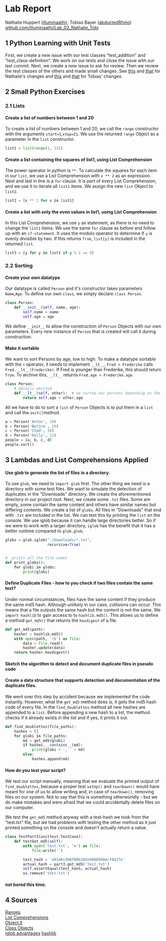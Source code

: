 # Lab Report

Nathalie Huppert ([illuminaathi](https://github.com/illuminaathi)), Tobias Bayer ([abductedRhino](https://github.com/abductedRhino))  
[github.com/illuminaathi/Lab_02_Nathalie_Tobi](https://github.com/illuminaathi/Lab_02_Nathalie_Tobi)

## 1 Python Learning with Unit Tests

First, we create a new issue with our test classes "test_addition" and "test_class-definition".
We work on our tests and close the issue with our last commit. Next, we create a new issue to
ask for review. Then we review the test classes of the others and made small changes. See
[this](https://github.com/htw-imi-info3/python-learning/commit/f80c92d51939c469c1e48210e9997f805a30cdfc)
and [that](https://github.com/htw-imi-info3/python-learning/commit/f40c9ffab848890f0c0ca488f88e2a97b4ba9664)
for Nathalie's changes and
[this](https://github.com/htw-imi-info3/python-learning/commit/0bf99163c2916c2459efad878cbb44be81db5780)
and [that](https://github.com/htw-imi-info3/python-learning/commit/24ec05256e9edaabeae5dcab425505fd2c1e8e5f)
for Tobias' changes.

## 2 Small Python Exercises

### 2.1 Lists

#### Create a list of numbers between 1 and 20

To create a list of numbers between 1 and 20, we call
the `range` constructor with the arguments `start=1`,`stop=21`.
We use the returned `range` Object as a parameter in the `list`
constructor.

```python
list1 = list(range(1, 21))
```

#### Create a list containing the squares of list1, using List Comprehension

The power operator in python is `**`. To calculate the squares for each item in our `list`,
we use a List Comprehension with `x ** 2` as an expression. Next and last in line is a `for`
clause. It is part of every List Comprehension, and we use it to iterate all `list1` items.
We assign the new `list` Object to `list2`.

```python
list2 = [x ** 2 for x in list1]
```

#### Create a list with only the even values in list1, using List Comprehension

In this List Comprehension, we use `y` as statement, as there is no need to
change the `list1` items. We use the same `for` clause as before and follow up
with an `if-statement`. It uses the modulo operator to determine if `y` is evenly
divisible by two. If this returns `True`, `list[y]` is included in the returned `list`.

```python
list3 = [y for y in list1 if y % 2 == 0]
```

### 2.2 Sorting

#### Create your own datatype

Our datatype is called `Person` and it's constructor takes parameters `Name`,`Age`.
To define our own `class`, we simply declare `class Person`.

```python
class Person:
    def __init__(self, name, age):
        self.name = name
        self.age = age
```

We define `__init__` to allow the construction of `Person` Objects with our own parameters. Every
new instance of `Person` that is created will call it during construction.

#### Make it sortable

We want to sort Persons by age, low to high. To make a datatype sortable with the `<` operator,
it needs to implement `__lt__`. `Fred < Frederike` calls `Fred.__lt__(Frederike)`. If Fred is
younger than Frederike, this should return `True`. To archive this, `__lt__` returns `Fred.age < Frederike.age`.

```python
class Person:
    # details omitted
    def __lt__(self, other):  # we sorted our persons depending on the age the person has
        return self.age < other.age
```

All we have to do to sort a `list` of `Person` Objects is to put them in a `list` and call the `sort()`method.

```python
a = Person('Anton', 18)
b = Person('Betina', 20)
c = Person('Chad', 30)
d = Person('Dolly', 21)
people = [a, b, c, d]
people.sort()
```

## 3 Lambdas and List Comprehensions Applied

#### Use glob to generate the list of files in a directory.

To use `glob`, we need to `ìmport glob` first. The other thing we need is a directory with some test files.
We want to simulate the detection of duplicates in the "Downloads" directory. We create the aforementioned
directory in our project root. Next, we create some `.txt` files. Some are empty, some contain the same content
and others have similar names but differing contents. We create a list of `globs`. All files in "Downloads" that
end with `.txt` are included in the list. We can test this
by printing the `list` on the console. We use iglob because it can handle large directories better. So if we were to
work with a larger directory, `iglob` has the benefit that it has a better runtime compared to `glob.glob`.

```python
globs = glob.iglob("./Downloads/*.txt",
                   recursive=True)


#  prints all the file names
def print_globs():
    for globi in globs:
        print(globi)
```

#### Define Duplicate Files - how to you check if two files contain the same text?

Under normal circumstances, files have the same content if they produce the same md5 hash. Although unlikely in
our case, collisions can occur. This means that a file outputs the same hash but the content is not the same.
We `import hashlib` to gain access to to `hashlib.md5()`. This allows us to define a method `get_md5()` that returns the
`hexdigest` of a file.

```python
def get_md5(path):
    hasher = hashlib.md5()
    with open(path, 'rb') as file:
        data = file.read()
        hasher.update(data)
    return hasher.hexdigest()
```

#### Sketch the algorithm to detect and document duplicate files in pseudo code

#### Create a data structure that supports detection and documentation of the duplicate files.

We went over this step by accident because we implemented the code instantly. However, what the `get_md5` method does
is,
it gets the md5 hash code of every file. In the `find_doublettes` method all new hashes are appended to a `list`. Before
appending a new hash
to a list, the method checks if it already exists in the list and if yes, it prints it out.

```python
def find_doublettes(file_paths):
    hashes = []
    for globi in file_paths:
        md = get_md5(globi)
        if hashes.__contains__(md):
            print(globi + ', ' + md)
        else:
            hashes.append(md)
```

#### How do you test your script?

We test our script manually, meaning that we evaluate the printed output of `find_doublettes`, because a proper
test `setUp()` and `tearDown()` would have meant for one of us to allow writing and, in case of `tearDown()`,
removing files on our system. Not to say that this is something otherworldly - but we do make mistakes and were afraid
that we could accidentally delete files on our computer.

We test the `get_md5` method anyway with a test-hash we took from the "test.txt" file, but we had problems with testing
the other method
as it just printed something on the console and doesn't actually return a value.

```python
class TestPart3(unittest.TestCase):
    def testGet_md5(self):
        with open('test.txt', 'w') as file:
            file.write('')

        test_hash = 'd41d8cd98f00b204e9800998ecf8427e'
        actual_hash = part3.get_md5('test.txt')
        self.assertEqual(test_hash, actual_hash)
        os.remove('test.txt')
```

#### not bored this time.

## 4 Sources

[Ranges](https://docs.python.org/3/library/stdtypes.html#ranges)  
[List Comprehensions](https://docs.python.org/3/tutorial/datastructures.html#list-comprehensions)  
[Object.lt](https://docs.python.org/3/reference/datamodel.html?highlight=__lt__#object.__lt__)  
[Class Objects](https://docs.python.org/3/tutorial/classes.html#class-objects)  
[iglob advantages](https://www.youtube.com/watch?v=tATFQUx0Zx0)
[hashlib](https://docs.python.org/3.11/library/hashlib.html#simple-hashing)